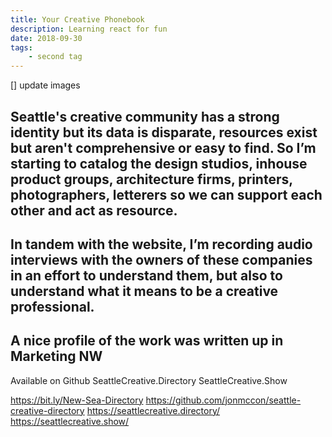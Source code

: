 ```yaml
---
title: Your Creative Phonebook 
description: Learning react for fun
date: 2018-09-30
tags: 
    - second tag
---
```


[] update images 

Seattle's creative community has a strong identity but its data is disparate, resources exist but aren't comprehensive or easy to find. So I’m starting to catalog the design studios, inhouse product groups, architecture firms, printers, photographers, letterers so we can support each other and act as resource.
-
In tandem with the website, I’m recording audio interviews with the owners of these companies in an effort to understand them, but also to understand what it means to be a creative professional. 
-
A nice profile of the work was written up in Marketing NW
-
Available on Github
SeattleCreative.Directory
SeattleCreative.Show

https://bit.ly/New-Sea-Directory
https://github.com/jonmccon/seattle-creative-directory
https://seattlecreative.directory/
https://seattlecreative.show/
